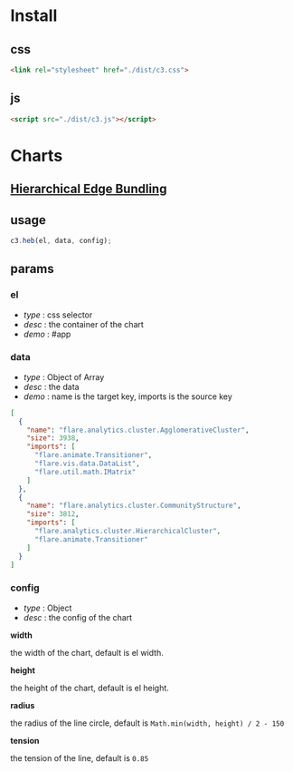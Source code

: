 # Install

## css
```html
<link rel="stylesheet" href="./dist/c3.css">
```

## js

```html
<script src="./dist/c3.js"></script>
```

# Charts

## [Hierarchical Edge Bundling](http://mbostock.github.io/d3/talk/20111116/bundle.html)

## usage
```javascript
c3.heb(el, data, config);
```

## params


### el

- *type* : css selector
- *desc* : the container of the chart
- *demo* : #app
### data

- *type* : Object of Array
- *desc* : the data
- *demo* : name is the target key, imports is the source key

```json
[
  {
    "name": "flare.analytics.cluster.AgglomerativeCluster",
    "size": 3938,
    "imports": [
      "flare.animate.Transitioner",
      "flare.vis.data.DataList",
      "flare.util.math.IMatrix"
    ]
  },
  {
    "name": "flare.analytics.cluster.CommunityStructure",
    "size": 3812,
    "imports": [
      "flare.analytics.cluster.HierarchicalCluster",
      "flare.animate.Transitioner"
    ]
  }
]
```

### config

- *type* : Object
- *desc* : the config of the chart

**width**

the width of the chart, default is el width.

**height**

the height of the chart, default is el height.

**radius**

the radius of the line circle, default is `Math.min(width, height) / 2 - 150`

**tension**

the tension of the line, default is `0.85`
